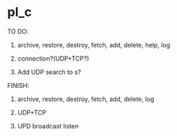 # pl_c

TO DO:

1. archive, restore, destroy, fetch, add, delete, help, log

2. connection?(UDP+TCP?)

3. Add UDP search to s?

FINISH:
1. archive, restore, destroy, fetch, add, delete, log

2. UDP+TCP

3. UPD broadcast listen
